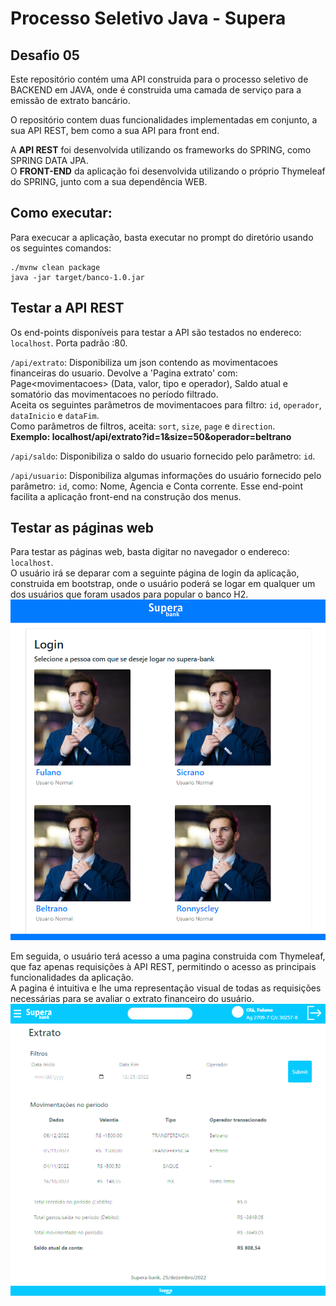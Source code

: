 # Processo Seletivo Java - Supera

## Desafio 05 

Este repositório contém uma API construida para o processo seletivo de BACKEND em JAVA, onde é construida uma camada de serviço para a emissão de extrato bancário.

O repositório contem duas funcionalidades implementadas em conjunto, a sua API REST, bem como a sua API para front end.

A <strong>API REST</strong> foi desenvolvida utilizando os frameworks do SPRING, como SPRING DATA JPA. <br>
O <strong>FRONT-END</strong> da aplicação foi desenvolvida utilizando o próprio Thymeleaf do SPRING, junto com a sua dependência WEB.

## Como executar:

Para execucar a aplicação, basta executar no prompt do diretório usando os seguintes comandos:

    ./mvnw clean package
    java -jar target/banco-1.0.jar


## Testar a API REST

Os end-points disponíveis para testar a API são testados no endereco:
`localhost`. Porta padrão :80.

`/api/extrato`: Disponibiliza um json contendo as movimentacoes financeiras do usuario. Devolve a 'Pagina extrato' com: Page<movimentacoes\> (Data, valor, tipo e operador), Saldo atual e somatório das movimentacoes no período filtrado.<br>
Aceita os seguintes parâmetros de movimentacoes para filtro: `id`, `operador`, `dataInicio` e `dataFim`. <br>
Como  parâmetros de filtros, aceita: `sort`, `size`, `page` e `direction`.<br/>
<strong>Exemplo: localhost/api/extrato?id=1&size=50&operador=beltrano</strong>

`/api/saldo`: Disponibiliza o saldo do usuario fornecido pelo parâmetro: `id`.

`/api/usuario`: Disponibiliza algumas informações do usuário fornecido pelo parâmetro: `id`, como: Nome, Agencia e Conta corrente. Esse end-point facilita a aplicação front-end na construção dos menus.


## Testar as páginas web

Para testar as páginas web, basta digitar no navegador o endereco: `localhost`.<br>
O usuário irá se deparar com a seguinte página de login da aplicação, construida em bootstrap, onde o usuário poderá se logar em qualquer um dos usuários que foram usados para popular o banco H2.
![tela-login](docs\images\login.png)

Em seguida, o usuário terá acesso a uma pagina construida com Thymeleaf, que faz apenas requisições à API REST, permitindo o acesso as principais funcionalidades da aplicação.<br>
A pagina é intuitiva e lhe uma representação visual de todas as requisições necessárias para se avaliar o extrato financeiro do usuário.
![tela-extrato](docs\images\extrato.PNG)
